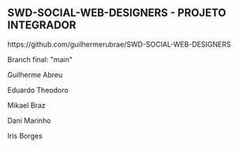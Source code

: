 ## SWD-SOCIAL-WEB-DESIGNERS - PROJETO INTEGRADOR

<p>https://github.com/guilhermerubrae/SWD-SOCIAL-WEB-DESIGNERS</p>

<p>Branch final: "main"</p>

<p>Guilherme Abreu</p>

<p>Eduardo Theodoro</p>

<p>Mikael Braz</p>

<p>Dani Marinho</p>

<p>Iris Borges</p>